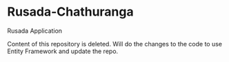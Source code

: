 # Rusada-Chathuranga
Rusada Application

Content of this repository is deleted. Will do the changes to the code to use Entity Framework and update the repo.
